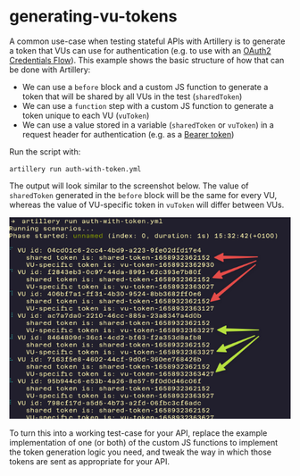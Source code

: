 # generating-vu-tokens

A common use-case when testing stateful APIs with Artillery is to generate a token that VUs can use for authentication (e.g. to use with an [OAuth2 Credentials Flow](https://auth0.com/docs/get-started/authentication-and-authorization-flow/client-credentials-flow)). This example shows the basic structure of how that can be done with Artillery:

- We can use a `before` block and a custom JS function to generate a token that will be shared by all VUs in the test (`sharedToken`)
- We can use a `function` step with a custom JS function to generate a token unique to each VU (`vuToken`)
- We can use a value stored in a variable (`sharedToken` or `vuToken`) in a request header for authentication (e.g. as a [Bearer token](https://oauth.net/2/bearer-tokens/#:~:text=Bearer%20Tokens%20are%20the%20predominant,such%20as%20JSON%20Web%20Tokens.))

Run the script with:

```
artillery run auth-with-token.yml
```

The output will look similar to the screenshot below. The value of `sharedToken` generated in the `before` block will be the same for every VU, whereas the value of VU-specific token in `vuToken` will differ between VUs.

![auth tokens artillery](./screenshot.png)

To turn this into a working test-case for your API, replace the example implementation of one (or both) of the custom JS functions to implement the token generation logic you need, and tweak the way in which those tokens are sent as appropriate for your API.
